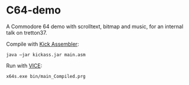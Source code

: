 # C64-demo
A Commodore 64 demo with scrolltext, bitmap and music, for an internal talk on tretton37.

Compile with [Kick Assembler](http://www.theweb.dk/KickAssembler/): 

```
java –jar kickass.jar main.asm
```

Run with [VICE](http://vice-emu.sourceforge.net/):

```
x64s.exe bin/main_Compiled.prg
```

